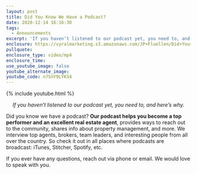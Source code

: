 ```yaml
---
layout: post
title: Did You Know We Have a Podcast?
date: 2020-12-14 16:16:30
tags:
  - Announcements
excerpt: 'If you haven’t listened to our podcast yet, you need to, and here’s why.'
enclosure: https://vyralmarketing.s3.amazonaws.com/JP+Fluellen/Did+You+Know+We+Have+a+Podcast_.mp4
pullquote:
enclosure_type: video/mp4
enclosure_time:
use_youtube_image: false
youtube_alternate_image:
youtube_code: n7SnY9LYKS4
---
```


{% include youtube.html %}

<p style="text-align: center;"><em>If you haven’t listened to our podcast yet, you need to, and here’s why.</em></p>

Did you know we have a podcast? **Our podcast helps you become a top performer and an excellent real estate agent**, provides ways to reach out to the community, shares info about property management, and more. We interview top agents, brokers, team leaders, and interesting people from all over the country. So check it out in all places where podcasts are broadcast: iTunes, Stitcher, Spotify, etc.

If you ever have any questions, reach out via phone or email. We would love to speak with you.
